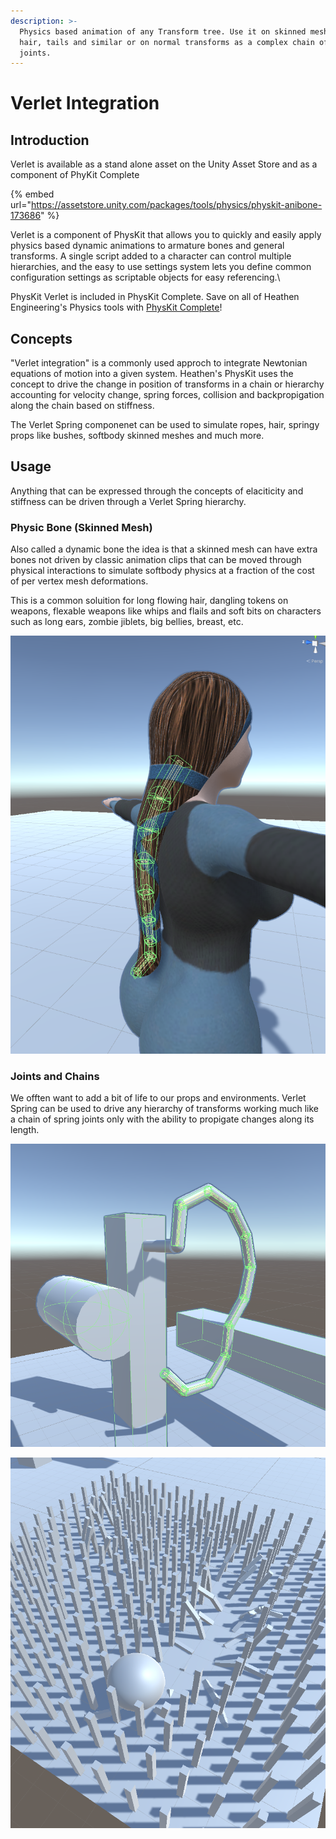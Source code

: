 ```yaml
---
description: >-
  Physics based animation of any Transform tree. Use it on skinned meshes for
  hair, tails and similar or on normal transforms as a complex chain of physical
  joints.
---
```


# Verlet Integration

## Introduction

Verlet is available as a stand alone asset on the Unity Asset Store and as a component of PhyKit Complete

{% embed url="https://assetstore.unity.com/packages/tools/physics/physkit-anibone-173686" %}

Verlet is a component of PhysKit that allows you to quickly and easily apply physics based dynamic animations to armature bones and general transforms. A single script added to a character can control multiple hierarchies, and the easy to use settings system lets you define common configuration settings as scriptable objects for easy referencing.\


PhysKit Verlet is included in PhysKit Complete. Save on all of Heathen Engineering's Physics tools with [PhysKit Complete](http://u3d.as/1eLA)!

## Concepts

"Verlet integration" is a commonly used approch to integrate Newtonian equations of motion into a given system. Heathen's PhysKit uses the concept to drive the change in position of transforms in a chain or hierarchy accounting for velocity change, spring forces, collision and backpropigation along the chain based on stiffness.

The Verlet Spring componenet can be used to simulate ropes, hair, springy props like bushes, softbody skinned meshes and much more.&#x20;

## Usage

Anything that can be expressed through the concepts of elaciticity and stiffness can be driven through a Verlet Spring hierarchy.

### Physic Bone (Skinned Mesh)

Also called a dynamic bone the idea is that a skinned mesh can have extra bones not driven by classic animation clips that can be moved through physical interactions to simulate softbody physics at a fraction of the cost of per vertex mesh deformations.&#x20;

This is a common soluition for long flowing hair, dangling tokens on weapons, flexable weapons like whips and flails and soft bits on characters such as long ears, zombie jiblets, big bellies, breast, etc.

![A Verlet Spring Hierarchy assigned to the bones in a pony tial hair mesh](<../../../../.gitbook/assets/image (159).png>)

### Joints and Chains

We offten want to add a bit of life to our props and environments. Verlet Spring can be used to drive any hierarchy of transforms working much like a chain of spring joints only with the ability to propigate changes along its length.

![A Verlet Spring Hirarchy simulating a chain whipping around in a circle (1 Verlet Spring Sample scene)](<../../../../.gitbook/assets/image (170).png>)

![Rolling a ball through a field of a few hundred Verlet Springs](<../../../../.gitbook/assets/image (181).png>)
